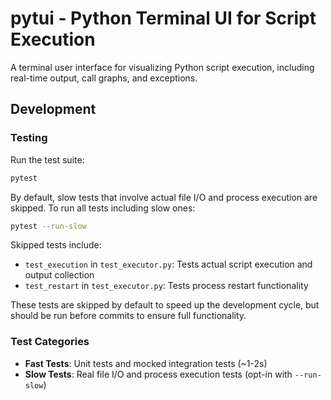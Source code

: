 # pytui - Python Terminal UI for Script Execution

A terminal user interface for visualizing Python script execution, including real-time output, call graphs, and exceptions.

## Development

### Testing

Run the test suite:
```bash
pytest
```

By default, slow tests that involve actual file I/O and process execution are skipped. To run all tests including slow ones:
```bash
pytest --run-slow
```

Skipped tests include:
- `test_execution` in `test_executor.py`: Tests actual script execution and output collection
- `test_restart` in `test_executor.py`: Tests process restart functionality

These tests are skipped by default to speed up the development cycle, but should be run before commits to ensure full functionality.

### Test Categories

- **Fast Tests**: Unit tests and mocked integration tests (~1-2s)
- **Slow Tests**: Real file I/O and process execution tests (opt-in with `--run-slow`)
